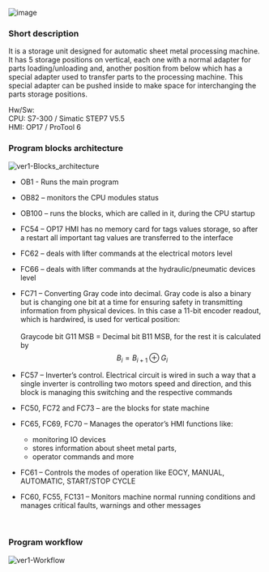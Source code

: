 ![image](https://github.com/user-attachments/assets/63bee4a1-7cfa-4f29-ab80-c7b33192504c)

### Short description
It is a storage unit designed for automatic sheet metal processing machine. It has 5 storage positions on vertical, each one with a normal adapter for parts loading/unloading and,  another position from below which has a special adapter used to  transfer parts to the processing machine. This special adapter can be pushed inside to make space for interchanging the parts storage positions.


Hw/Sw:\
CPU: S7-300 / Simatic STEP7 V5.5\
HMI: OP17 / ProTool 6
<br/>
### Program blocks architecture

![ver1-Blocks_architecture](https://github.com/user-attachments/assets/8f45fb86-d8ea-47d2-972b-ed8f81c98f80)

- OB1 - Runs the main program
- OB82 – monitors the CPU modules status 
- OB100 – runs the blocks, which are called in it, during the CPU startup
- FC54 – OP17 HMI has no memory card for tags values storage, so after a restart all important tag values are transferred to the interface
- FC62 – deals with lifter commands at the electrical motors level
- FC66 – deals with lifter commands at the hydraulic/pneumatic devices level
- FC71 – Converting Gray code into decimal. Gray code is also a binary but is changing one bit at a time for ensuring safety in transmitting information from physical devices. In this case a 11-bit encoder readout, which is hardwired, is used for vertical position:\
  <br/>
		  Graycode bit G11 MSB = Decimal bit B11 MSB, for the rest it is calculated by\
            $$B_i = B_{i+1} \oplus G_i$$ 

- FC57 – Inverter’s control. Electrical circuit is wired in such a way that a single inverter is controlling two motors speed and direction, and this block is managing this switching and the respective commands 
- FC50, FC72 and FC73 – are the blocks for state machine
- FC65, FC69, FC70 – Manages the operator’s HMI functions like:
    - monitoring IO devices 
    - stores information about sheet metal parts, 
    - operator commands and more
- FC61 – Controls the modes of operation like EOCY, MANUAL, AUTOMATIC, START/STOP CYCLE
- FC60, FC55, FC131 – Monitors machine normal running conditions and manages critical faults, warnings and other messages
<br/>

### Program workflow

![ver1-Workflow](https://github.com/user-attachments/assets/e1c0a569-3b7c-4ae9-9f78-5c974135e5f0)
